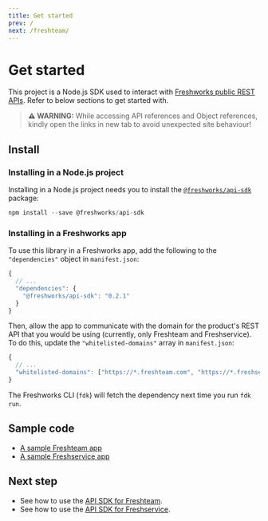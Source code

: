```yaml
---
title: Get started
prev: /
next: /freshteam/
---
```

# Get started

This project is a Node.js SDK used to interact with [Freshworks public REST APIs](https://developers.freshworks.com/documentation/). Refer to below sections to get started with.

> **:warning: WARNING:**
> While accessing API references and Object references, kindly open the links in new tab to avoid unexpected site behaviour!

## Install

### Installing in a Node.js project

Installing in a Node.js project needs you to install the [`@freshworks/api-sdk`](https://github.com/freshworks/freshworks-api-sdk) package:

``` js
npm install --save @freshworks/api-sdk
```

### Installing in a Freshworks app

To use this library in a Freshworks app, add the following to the `"dependencies"` object in `manifest.json`:

```js
{
  // ...
  "dependencies": {
    "@freshworks/api-sdk": "0.2.1"
  }
}
```

Then, allow the app to communicate with the domain for the product's REST API that you would be using (currently, only Freshteam and Freshservice). To do this, update the `"whitelisted-domains"` array in `manifest.json`:

```js
{
  // ...
  "whitelisted-domains": ["https://*.freshteam.com", "https://*.freshservice.com"]
}
```

The Freshworks CLI (`fdk`) will fetch the dependency next time you run `fdk run`.

## Sample code

- [A sample Freshteam app](https://github.com/freshworks-developers/api-sdk-samples/tree/main/freshteam-app)
- [A sample Freshservice app](https://github.com/freshworks-developers/api-sdk-samples/tree/main/freshservice-app)

## Next step

- See how to use the [API SDK for Freshteam](freshteam).
- See how to use the [API SDK for Freshservice](freshservice).
